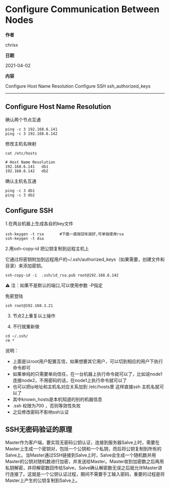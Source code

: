 # Configure Communication Between Nodes

**作者**

chrisx

**日期**

2021-04-02

**内容**

Configure Host Name Resolution
Configure SSH
ssh_authorized_keys

---

## Configure Host Name Resolution

确认两个节点互通

```shell
ping -c 3 192.168.6.141
ping -c 3 192.168.6.142

```

修改主机名映射

```shell
cat /etc/hosts

# Host Name Resolution
192.168.6.141   db1
192.168.6.142   db2

```

确认主机名互通

```shell
ping -c 3 db1
ping -c 3 db2

```

## Configure SSH

1.在两台机器上生成各自的key文件

```shell
ssh-keygen -t rsa       #下面一直按回车就好,可单独使用rsa
ssh-keygen -t dsa 
```

2.用ssh-copy-id 把公钥复制到远程主机上

它通过将密钥附加到远程用户的~/.ssh/authorized_keys（如果需要，创建文件和目录）来添加密钥。

```shell
ssh-copy-id -i  .ssh/id_rsa.pub root@192.168.6.142

```

:warning: 注：如果不是默认的端口,可以使用参数 -P指定

免密登陆

```shell
ssh root@192.168.3.21

```

3. 节点2上重复以上操作

4. 不行就重新做

```shell
cd ~/.ssh/
rm *

```

说明：

* 上面是以root用户配置互信，如果想要其它用户，可以切到相应的用户下执行命令即可
* 如果单纯的只需要单向信任，在一台机器上执行命令就可以了，比如说node1连接node2，不用密码的话，在node1上执行命令就可以了
* 也可以把ip地址和主机名对应关系加到 /etc/hosts里 这样直接ssh 主机名就可以了
* 其中known_hosts是本机知道的别的机器信息
* .ssh 权限为700 ，否则等效性失败
* 之后修改密码不影响ssh认证

## SSH无密码验证的原理

Master作为客户端，要实现无密码公钥认证，连接到服务器Salve上时，需要在Master上生成一个密钥对，包括一个公钥和一个私钥，而后将公钥复制到所有的Salve上。当Master通过SSH链接到Salve上时，Salve会生成一个随机数并用Master的公钥对随机数进行加密，并发送给Master。Master收到加密数之后再用私钥解密，并将解密数回传给Salve，Salve确认解密数无误之后就允许Master进行连接了。这就是一个公钥认证过程，期间不需要手工输入密码，重要的过程是将Master上产生的公钥复制到Salve上。
